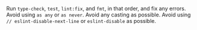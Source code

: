 Run `type-check`, `test`, `lint:fix`, and `fmt`, in that order, and fix any errors.
Avoid using `as any` or `as never`.
Avoid any casting as possible.
Avoid using `// eslint-disable-next-line` or `eslint-disable` as possible.

